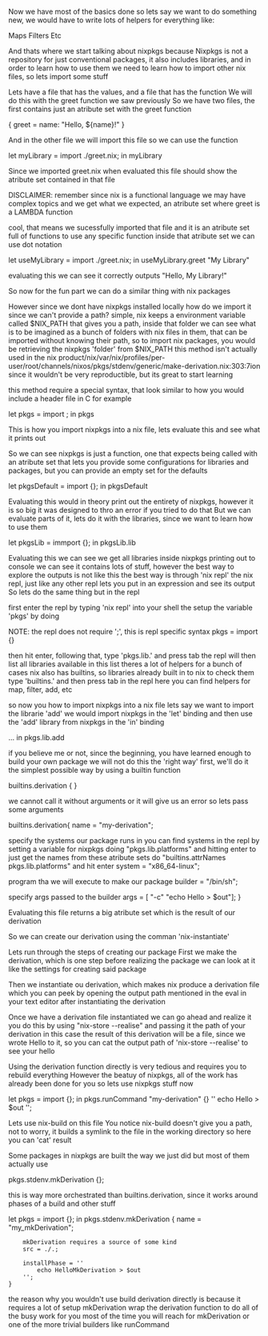 Now we have most of the basics done
so lets say we want to do something new, we would have to write lots of helpers for everything like:

Maps
Filters
Etc

And thats where we start talking about nixpkgs
because Nixpkgs is not a repository for just conventional packages, it also
includes libraries, and in order to learn how to use them we need to learn how to
import other nix files, so lets import some stuff

Lets have a file that has the values, and a file that has the function
We will do this with the greet function we saw previously
So we have two files, the first contains just an atribute set with the greet function

{
  greet = name: "Hello, ${name}!"
}

And in the other file we will import this file so we can use the function

let
  myLibrary = import ./greet.nix;
in
  myLibrary

Since we imported greet.nix when evaluated this file should show the atribute set contained in that file

DISCLAIMER: remember since nix is a functional language we may have complex topics
and we get what we expected, an atribute set where greet is a LAMBDA function


cool, that means we sucessfully imported that file and it is an atribute set full of functions
to use any specific function inside that atribute set we can use dot notation

let
  useMyLibrary = import ./greet.nix;
in
  useMyLibrary.greet "My Library"

evaluating this we can see it correctly outputs "Hello, My Library!"


So now for the fun part
we can do a similar thing with nix packages

However since we dont have nixpkgs installed locally how do we import it since we can't provide a path?
simple, nix keeps a environment variable called $NIX_PATH that gives you a path, inside that folder
we can see what is to be imagined as a bunch of folders with nix files in them, that can be imported without knowing
their path, so to import nix packages, you would be retrieving the nixpkgs 'folder' from $NIX_PATH
this method isn't actually used in the nix product/nix/var/nix/profiles/per-user/root/channels/nixos/pkgs/stdenv/generic/make-derivation.nix:303:7ion since it wouldn't be very reproductible, but its great to start learning

this method require a special syntax, that look similar to how you would include a header file in C for example

let
  pkgs = import <nixpkgs>;
in
  pkgs

This is how you import nixpkgs into a nix file, lets evaluate this and see what it prints out

So we can see nixpkgs is just a function, one that expects being called with an atribute set that
lets you provide some configurations for libraries and packages, but you can provide an empty set for the defaults

let
  pkgsDefault = import <nixpkgs> {};
in
  pkgsDefault

Evaluating this would in theory print out the entirety of nixpkgs, however it is so big it was designed to thro an error if you tried to do that
But we can evaluate parts of it, lets do it with the libraries, since we want to learn how to use them

let
  pkgsLib = immport <nixpkgs> {};
in
  pkgsLib.lib

Evaluating this we can see we get all libraries inside nixpkgs printing out to console
we can see it contains lots of stuff, however the best way to explore the outputs is not like this
the best way is through 'nix repl'
the nix repl, just like any other repl lets you put in an expression and see its output
So lets do the same thing but in the repl

first enter the repl by typing 'nix repl' into your shell
the setup the variable 'pkgs' by doing

NOTE: the repl does not require ';', this is repl specific syntax
pkgs = import <nixpkgs> {} 

then hit enter, following that, type 'pkgs.lib.' and press tab
the repl will then list all libraries available
in this list theres a lot of helpers for a bunch of cases
nix also has builtins, so libraries already built in to nix
to check them type 'builtins.' and then press tab in the repl
here you can find helpers for map, filter, add, etc

so now you how to import nixpkgs into a nix file
lets say we want to import the librarie 'add'
we would import nixpkgs in the 'let' binding
and then use the 'add' library from nixpkgs in the 'in' binding

...
in
  pkgs.lib.add

if you believe me or not, since the beginning, you have learned enough to build your own package
we will not do this the 'right way' first, we'll do it the simplest possible way by using a builtin function

builtins.derivation {
}

we cannot call it without arguments or it will give us an error
so lets pass some arguments

builtins.derivation{
  name = "my-derivation";

  specify the systems our package runs in
  you can find systems in the repl by
  setting a variable for nixpkgs
  doing "pkgs.lib.platforms" and hitting enter
  to just get the names from these atribute sets do
  "builtins.attrNames pkgs.lib.platforms" and hit enter
  system = "x86_64-linux";

  program tha we will execute to make our package
  builder = "/bin/sh";

  specify args passed to the builder
  args = [ "-c" "echo Hello > $out"];
}

Evaluating this file returns a big atribute set which is the result of our derivation

So we can create our derivation using the comman 'nix-instantiate'

Lets run through the steps of creating our package
First we make the derivation, which is one step before realizing the package
we can look at it like the settings for creating said package

Then we instantiate ou derivation, which makes nix produce a derivation file
which you can peek by opening the output path mentioned in the eval in your text editor after instantiating the derivation

Once we have a derivation file instantiated we can go ahead and realize it
you do this by using "nix-store --realise" and passing it the path of your derivation
in this case the result of this derivation will be a file, since we wrote Hello to it, so you can cat the output path of 'nix-store --realise' to see your hello

Using the derivation function directly is very tedious and requires you to rebuild everything
However the beatuy of nixpkgs, all of the work has already been done for you
so lets use nixpkgs stuff now

let
  pkgs = import <nixpkgs> {};
in
  pkgs.runCommand "my-derivation" {} '' 
    echo Hello > $out
  '';

Lets use nix-build on this file
You notice nix-build doesn't give you a path, not to worry, it builds a symlink to the file in the working directory
so here you can 'cat' result

Some packages in nixpkgs are built the way we just did
but most of them actually use 

pkgs.stdenv.mkDerivation {};

this is way more orchestrated than builtins.derivation, since it works around phases of a build and other stuff

let
    pkgs = import <nixpkgs> {};
in
    pkgs.stdenv.mkDerivation {
        name = "my_mkDerivation";

        mkDerivation requires a source of some kind
        src = ./.;

        installPhase = ''
            echo HelloMkDerivation > $out
        '';
    }

the reason why you wouldn't use build derivation directly is because it requires a lot of setup
mkDerivation wrap the derivation function to do all of the busy work for you
most of the time you will reach for mkDerivation or one of the more trivial builders like runCommand
